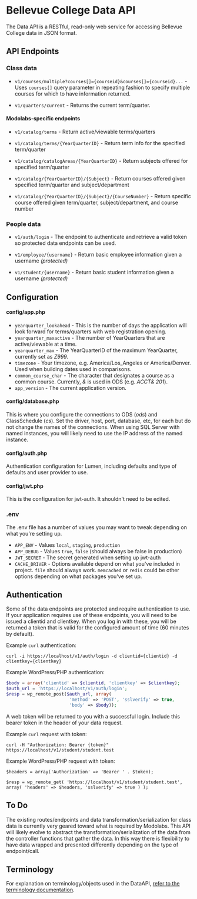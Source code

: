 # Bellevue College Data API

The Data API is a RESTful, read-only web service for accessing Bellevue College data in JSON format.

## API Endpoints

### Class data

- `v1/courses/multiple?courses[]={courseid}&courses[]={courseid}...` - Uses `courses[]` query parameter in repeating fashion to specify multiple courses for which to have information returned.

- `v1/quarters/current` - Returns the current term/quarter.
    
#### Modolabs-specific endpoints

- `v1/catalog/terms` - Return active/viewable terms/quarters

- `v1/catalog/terms/{YearQuarterID}` - Return term info for the specified term/quarter

- `v1/catalog/catalogAreas/{YearQuarterID}` - Return subjects offered for specified term/quarter

- `v1/catalog/{YearQuarterID}/{Subject}` - Return courses offered given specified term/quarter and subject/department

- `v1/catalog/{YearQuarterID}/{Subject}/{CourseNumber}` - Return specific course offered given term/quarter, subject/department, and course number

### People data

- `v1/auth/login` - The endpoint to authenticate and retrieve a valid token so protected data endpoints can be used.

- `v1/employee/{username}` - Return basic employee information given a username _(protected)_

- `v1/student/{username}` - Return basic student information given a username _(protected)_

## Configuration

#### config/app.php

 - `yearquarter_lookahead` - This is the number of days the application will look forward for terms/quarters with web registration opening.
 - `yearquarter_maxactive` - The number of YearQuarters that are active/viewable at a time.
 - `yearquarter_max` - The YearQuarterID of the maximum YearQuarter, currently set as _Z999_.
 - `timezone` - Your timezone, e.g. America/Los_Angeles or America/Denver. Used when building dates used in comparisons.
 - `common_course_char` - The character that designates a course as a common course.  Currently, _&_ is used in ODS (e.g. _ACCT& 201_).
 - `app_version` - The current application version.

#### config/database.php
This is where you configure the connections to ODS (_ods_) and ClassSchedule (_cs_). Set the driver, host, port, database, etc, for each but do not change the names of the connections. When using SQL Server with named instances, you will likely need to use the IP address of the named instance.

#### config/auth.php
Authentication configuration for Lumen, including defaults and type of defaults and user provider to use.

#### config/jwt.php
This is the configuration for jwt-auth. It shouldn't need to be edited.

### .env
The .env file has a number of values you may want to tweak depending on what you're setting up.

 - `APP_ENV` - Values `local`, `staging`, `production`
 - `APP_DEBUG` - Values `true`, `false` (should always be false in production)
 - `JWT_SECRET` - The secret generated when setting up jwt-auth
 - `CACHE_DRIVER` - Options available depend on what you've included in project. `file` should always work. `memcached` or `redis` could be other options depending on what packages you've set up.

## Authentication

Some of the data endpoints are protected and require authentication to use. If your application requires use of these endpoints, you will need to be issued a clientid and clientkey. When you log in with these, you will be returned a token that is valid for the configured amount of time (60 minutes by default).

Example `curl` authentication:

```
curl -i https://localhost/v1/auth/login -d clientid={clientid} -d clientkey={clientkey}
```

Example WordPress/PHP authentication:

```php
$body = array('clientid' => $clientid, 'clientkey' => $clientkey);
$auth_url = 'https://localhost/v1/auth/login';
$resp = wp_remote_post($auth_url, array(
                        'method' => 'POST', 'sslverify' => true,
                        'body' => $body));
```

A web token will be returned to you with a successful login. Include this bearer token in the header of your data request.

Example `curl` request with token:

```
curl -H "Authorization: Bearer {token}" https://localhost/v1/student/student.test
```

Example WordPress/PHP request with token:

```
$headers = array('Authorization' => 'Bearer ' . $token);

$resp = wp_remote_get( 'https://localhost/v1/student/student.test', array( 'headers' => $headers, 'sslverify' => true ) );
```

## To Do
The existing routes/endpoints and data transformation/serialization for class data is currently very geared toward what is required by Modolabs. This API will likely evolve to abstract the transformation/serialization of the data from the controller functions that gather the data. In this way there is flexibility to have data wrapped and presented differently depending on the type of endpoint/call. 

## Terminology

For explanation on terminology/objects used in the DataAPI, [refer to the terminology documentation](terminology.md).